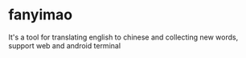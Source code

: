 fanyimao
========

It's a tool for translating english to chinese and collecting new words, support web and android terminal
